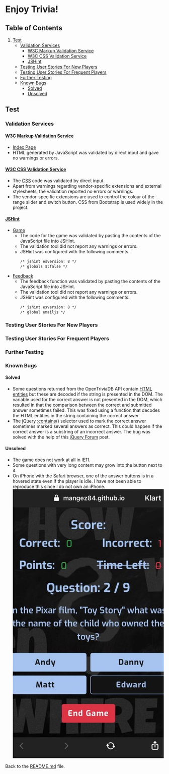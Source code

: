 # Enjoy Trivia!

## Table of Contents

1. [Test](#test)
    - [Validation Services](#validation-services)
        - [W3C Markup Validation Service](#w3c-markup-validation-service)
        - [W3C CSS Validation Service](#w3c-css-validation-service)
        - [JSHint](#jshint)
    - [Testing User Stories For New Players](#testing-user-stories-for-new-players)
    - [Testing User Stories For Frequent Players](#testing-user-stories-for-frequent-players)
    - [Further Testing](#further-testing)
    - [Known Bugs](#known-bugs)
        - [Solved](#solved)
        - [Unsolved](#unsolved)

## Test

### Validation Services

#### [W3C Markup Validation Service](https://validator.w3.org/)

- [Index Page](https://validator.w3.org/nu/?doc=https%3A%2F%2Fmangez84.github.io%2Fenjoytrivia%2F)
- HTML generated by JavaScript was validated by direct input and gave no warnings or errors.

#### [W3C CSS Validation Service](https://jigsaw.w3.org/css-validator/)

- The [CSS](assets/css/style.css) code was validated by direct input.
- Apart from warnings regarding vendor-specific extensions and external stylesheets, the validation reported no errors or warnings.
- The vendor-specific extensions are used to control the colour of the range slider and switch button. CSS from Bootstrap is used widely in the project. 

#### [JSHint](https://jshint.com/)

- [Game](assets/js/enjoytrivia-game.js)
    - The code for the game was validated by pasting the contents of the JavaScript file into JSHint.
    - The validation tool did not report any warnings or errors.
    - JSHint was configured with the following comments.
        ```
        /* jshint esversion: 8 */ 
        /* globals $:false */
        ```
- [Feedback](assets/js/enjoytrivia-feedback.js)
    - The feedback function was validated by pasting the contents of the JavaScript file into JSHint.
    - The validation tool did not report any warnings or errors.
    - JSHint was configured with the following comments.
        ```
        /* jshint esversion: 8 */ 
        /* global emailjs */
        ```

### Testing User Stories For New Players

### Testing User Stories For Frequent Players

### Further Testing

### Known Bugs

#### Solved

- Some questions returned from the OpenTriviaDB API contain [HTML entities](https://www.w3schools.com/html/html_entities.asp) but these are decoded if the string is presented in the DOM. The variable used for the correct answer is not presented in the DOM, which resulted in that the comparison between the correct and submitted answer sometimes failed. This was fixed using a function that decodes the HTML entities in the string containing the correct answer.
- The jQuery [:contains()](https://api.jquery.com/contains-selector/) selector used to mark the correct answer sometimes marked several answers as correct. This could happen if the correct answer is a substring of an incorrect answer. The bug was solved with the help of this [jQuery Forum](https://forum.jquery.com/topic/contains-but-i-want-exact-how) post.

#### Unsolved

- The game does not work at all in IE11.
- Some questions with very long content may grow into the button next to it.
- On iPhone with the Safari browser, one of the answer buttons is in a hovered state even if the player is idle. I have not been able to reproduce this since I do not own an iPhone. ![iPhone](assets/images/iphone.jpg)

Back to the [README.md](README.md) file.